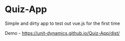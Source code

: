 # Quiz-App
Simple and dirty app to test out vue.js for the first time

Demo - https://unit-dynamics.github.io/Quiz-App/dist/
